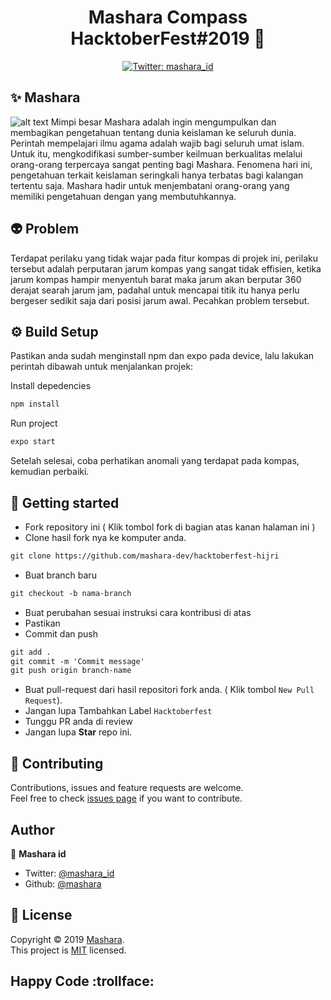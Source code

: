 <h1 align="center">Mashara Compass HacktoberFest#2019 👋</h1>
<p align="center">
  <a href="https://twitter.com/mashara_id">
    <img alt="Twitter: mashara_id" src="https://img.shields.io/twitter/follow/mashara_id.svg?style=social" target="_blank" />
  </a>
</p>

## ✨ Mashara
![alt text](https://www.mashara.id/_nuxt/img/2751b66.jpg)
Mimpi besar Mashara adalah ingin mengumpulkan dan membagikan pengetahuan tentang dunia keislaman ke seluruh dunia. Perintah mempelajari ilmu agama adalah wajib bagi seluruh umat islam. Untuk itu, mengkodifikasi sumber-sumber keilmuan berkualitas melalui orang-orang terpercaya sangat penting bagi Mashara. Fenomena hari ini, pengetahuan terkait keislaman seringkali hanya terbatas bagi kalangan tertentu saja. Mashara hadir untuk menjembatani orang-orang yang memiliki pengetahuan dengan yang membutuhkannya.

## 👽 Problem

Terdapat perilaku yang tidak wajar pada fitur kompas di projek ini, perilaku tersebut adalah perputaran jarum kompas yang sangat tidak effisien, ketika jarum kompas hampir menyentuh barat maka jarum akan berputar 360 derajat searah jarum jam, padahal untuk mencapai titik itu hanya perlu bergeser sedikit saja dari posisi jarum awal. Pecahkan problem tersebut.

## ⚙️ Build Setup

Pastikan anda sudah menginstall npm dan expo pada device, lalu lakukan perintah dibawah untuk menjalankan projek:

Install depedencies
```sh
npm install
```

Run project
```sh
expo start
```

Setelah selesai, coba perhatikan anomali yang terdapat pada kompas, kemudian perbaiki.

## 🚀 Getting started
* Fork repository ini ( Klik tombol fork di bagian atas kanan halaman ini )
* Clone hasil fork nya ke komputer anda.
```markdown
git clone https://github.com/mashara-dev/hacktoberfest-hijri
```
* Buat branch baru
```markdown
git checkout -b nama-branch
```
* Buat perubahan sesuai instruksi cara kontribusi di atas
* Pastikan 
* Commit dan push

```markdown
git add .
git commit -m 'Commit message'
git push origin branch-name
```

* Buat pull-request dari hasil repositori fork anda. ( Klik tombol `New Pull Request`).
* Jangan lupa Tambahkan Label `Hacktoberfest`
* Tunggu PR anda di review  
* Jangan lupa **Star** repo ini.

## 🤝 Contributing

Contributions, issues and feature requests are welcome.<br />
Feel free to check [issues page](https://github.com/mashara) if you want to contribute.

<!-- ALL-CONTRIBUTORS-LIST:END -->

## Author

👤 **Mashara id**

- Twitter: [@mashara_id](https://twitter.com/mashara_id)
- Github: [@mashara](https://github.com/mashara)


## 📝 License

Copyright © 2019 [Mashara](https://github.com/mashara).<br />
This project is [MIT](https://github.com/mashara) licensed.

## Happy Code :trollface: